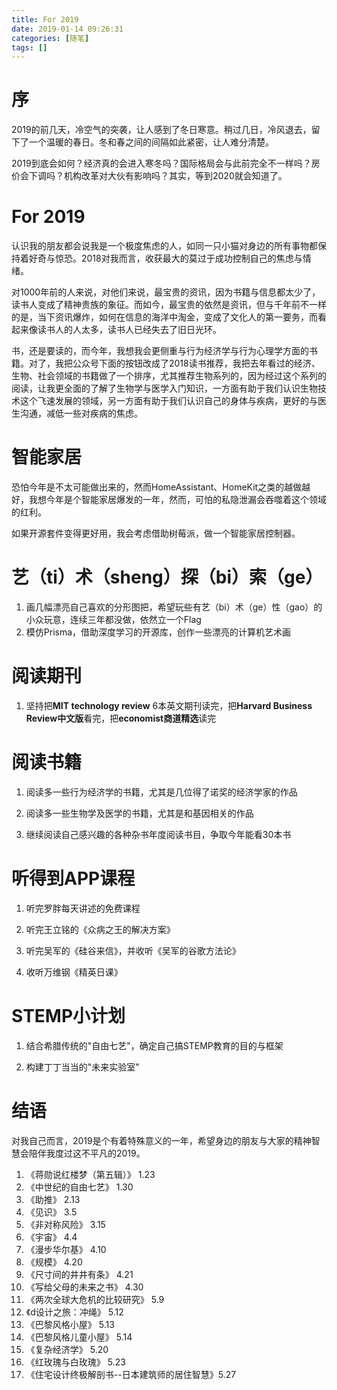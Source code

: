 ```yaml
---
title: For 2019
date: 2019-01-14 09:26:31
categories: [随笔]
tags: [] 
---
```

# 序

2019的前几天，冷空气的突袭，让人感到了冬日寒意。稍过几日，冷风退去，留下了一个温暖的春日。冬和春之间的间隔如此紧密，让人难分清楚。

2019到底会如何？经济真的会进入寒冬吗？国际格局会与此前完全不一样吗？房价会下调吗？机构改革对大伙有影响吗？其实，等到2020就会知道了。
<!-- more -->

# For 2019

认识我的朋友都会说我是一个极度焦虑的人，如同一只小猫对身边的所有事物都保持着好奇与惊恐。2018对我而言，收获最大的莫过于成功控制自己的焦虑与情绪。

对1000年前的人来说，对他们来说，最宝贵的资讯，因为书籍与信息都太少了，读书人变成了精神贵族的象征。而如今，最宝贵的依然是资讯，但与千年前不一样的是，当下资讯爆炸，如何在信息的海洋中淘金，变成了文化人的第一要务，而看起来像读书人的人太多，读书人已经失去了旧日光环。

书，还是要读的，而今年，我想我会更侧重与行为经济学与行为心理学方面的书籍。对了，我把公众号下面的按钮改成了2018读书推荐，我把去年看过的经济、生物、社会领域的书籍做了一个排序，尤其推荐生物系列的，因为经过这个系列的阅读，让我更全面的了解了生物学与医学入门知识，一方面有助于我们认识生物技术这个飞速发展的领域，另一方面有助于我们认识自己的身体与疾病，更好的与医生沟通，减低一些对疾病的焦虑。

# 智能家居

恐怕今年是不太可能做出来的，然而HomeAssistant、HomeKit之类的越做越好，我想今年是个智能家居爆发的一年，然而，可怕的私隐泄漏会吞噬着这个领域的红利。

如果开源套件变得更好用，我会考虑借助树莓派，做一个智能家居控制器。

# 艺（ti）术（sheng）探（bi）索（ge）

1. 画几幅漂亮自己喜欢的分形图把，希望玩些有艺（bi）术（ge）性（gao）的小众玩意，连续三年都没做，依然立一个Flag
1. 模仿Prisma，借助深度学习的开源库，创作一些漂亮的计算机艺术画

# 阅读期刊

1. 坚持把**MIT technology review** 6本英文期刊读完，把**Harvard Business Review中文版**看完，把**economist商道精选**读完

# 阅读书籍
1. 阅读多一些行为经济学的书籍，尤其是几位得了诺奖的经济学家的作品

1. 阅读多一些生物学及医学的书籍，尤其是和基因相关的作品

1. 继续阅读自己感兴趣的各种杂书年度阅读书目，争取今年能看30本书

# 听得到APP课程

1. 听完罗胖每天讲述的免费课程

1. 听完王立铭的《众病之王的解决方案》

1. 听完吴军的《硅谷来信》，并收听《吴军的谷歌方法论》

1. 收听万维钢《精英日课》

# STEMP小计划

1. 结合希腊传统的"自由七艺"，确定自己搞STEMP教育的目的与框架

1. 构建丁丁当当的"未来实验室"

# 结语

对我自己而言，2019是个有着特殊意义的一年，希望身边的朋友与大家的精神智慧会陪伴我度过这不平凡的2019。

1. 《蒋勋说红楼梦（第五辑）》 1.23
1. 《中世纪的自由七艺》 1.30
1. 《助推》 2.13
1. 《见识》 3.5
1. 《非对称风险》 3.15
1. 《宇宙》 4.4
1. 《漫步华尔基》 4.10
1. 《规模》 4.20
1. 《尺寸间的井井有条》 4.21
1. 《写给父母的未来之书》 4.30
1. 《两次全球大危机的比较研究》 5.9
1. 《d设计之旅：冲绳》 5.12
1. 《巴黎风格小屋》 5.13
1. 《巴黎风格儿童小屋》 5.14
1. 《复杂经济学》 5.20
1. 《红玫瑰与白玫瑰》 5.23
1. 《住宅设计终极解剖书--日本建筑师的居住智慧》5.27
